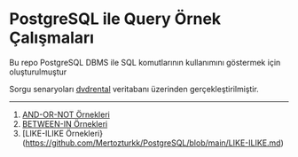 # PostgreSQL ile Query Örnek Çalışmaları
Bu repo PostgreSQL DBMS ile SQL komutlarının kullanımını göstermek için oluşturulmuştur

Sorgu senaryoları [dvdrental](https://www.postgresqltutorial.com/wp-content/uploads/2019/05/dvdrental.zip) veritabanı üzerinden gerçekleştirilmiştir.

-----------

1. [AND-OR-NOT Örnekleri](https://github.com/Mertozturkk/PostgreSQL/blob/main/AND-OR-NOT.md)
2. [BETWEEN-IN Örnekleri](https://github.com/Mertozturkk/PostgreSQL/blob/main/between-in.md)
3. [LIKE-ILIKE Örnekleri}(https://github.com/Mertozturkk/PostgreSQL/blob/main/LIKE-ILIKE.md)

